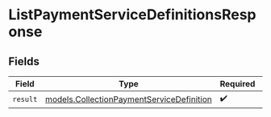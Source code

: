 # ListPaymentServiceDefinitionsResponse


## Fields

| Field                                                                                        | Type                                                                                         | Required                                                                                     | Description                                                                                  |
| -------------------------------------------------------------------------------------------- | -------------------------------------------------------------------------------------------- | -------------------------------------------------------------------------------------------- | -------------------------------------------------------------------------------------------- |
| `result`                                                                                     | [models.CollectionPaymentServiceDefinition](../models/collectionpaymentservicedefinition.md) | :heavy_check_mark:                                                                           | N/A                                                                                          |